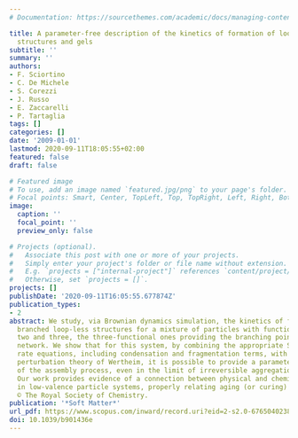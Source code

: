 ```yaml
---
# Documentation: https://sourcethemes.com/academic/docs/managing-content/

title: A parameter-free description of the kinetics of formation of loop-less branched
  structures and gels
subtitle: ''
summary: ''
authors:
- F. Sciortino
- C. De Michele
- S. Corezzi
- J. Russo
- E. Zaccarelli
- P. Tartaglia
tags: []
categories: []
date: '2009-01-01'
lastmod: 2020-09-11T18:05:55+02:00
featured: false
draft: false

# Featured image
# To use, add an image named `featured.jpg/png` to your page's folder.
# Focal points: Smart, Center, TopLeft, Top, TopRight, Left, Right, BottomLeft, Bottom, BottomRight.
image:
  caption: ''
  focal_point: ''
  preview_only: false

# Projects (optional).
#   Associate this post with one or more of your projects.
#   Simply enter your project's folder or file name without extension.
#   E.g. `projects = ["internal-project"]` references `content/project/deep-learning/index.md`.
#   Otherwise, set `projects = []`.
projects: []
publishDate: '2020-09-11T16:05:55.677874Z'
publication_types:
- 2
abstract: We study, via Brownian dynamics simulation, the kinetics of formation of
  branched loop-less structures for a mixture of particles with functionalities of
  two and three, the three-functional ones providing the branching points in the resulting
  network. We show that for this system, by combining the appropriate Smoluchowski
  rate equations, including condensation and fragmentation terms, with the thermodynamic
  perturbation theory of Wertheim, it is possible to provide a parameter-free description
  of the assembly process, even in the limit of irreversible aggregation (low T).
  Our work provides evidence of a connection between physical and chemical gelation
  in low-valence particle systems, properly relating aging (or curing) time with temperature.
  © The Royal Society of Chemistry.
publication: '*Soft Matter*'
url_pdf: https://www.scopus.com/inward/record.uri?eid=2-s2.0-67650402386&doi=10.1039%2fb901436e&partnerID=40&md5=4824c3e4791c9ed441df73ade6df42e5
doi: 10.1039/b901436e
---
```

